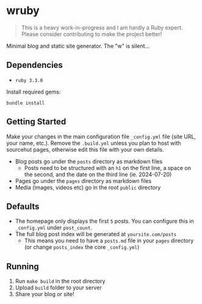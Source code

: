# wruby

> This is a heavy work-in-progress and I am hardly a Ruby expert.
> Please consider contributing to make the project better!

Minimal blog and static site generator. The "w" is silent...

## Dependencies

- `ruby 3.3.0`

Install required gems:

```
bundle install
```

## Getting Started

Make your changes in the main configuration file `_config.yml` file (site URL, your name,
etc.). Remove the `.build.yml` unless you plan to host with sourcehut pages,
otherwise edit this file with your own details.

* Blog posts go under the `posts` directory as markdown files
  - Posts need to be structured with an `h1` on the first line, a space on the
    second, and the date on the third line (ie. 2024-07-20)
* Pages go under the `pages` directory as markdown files
* Media (images, videos etc) go in the root `public` directory

## Defaults

* The homepage only displays the first `5` posts. You can configure this in `_config.yml` under `post_count`.
* The full blog post index will be generated at `yoursite.com/posts`
  * This means you need to have a `posts.md` file in your `pages` directory (or change `posts_index` the core `_config.yml`)

## Running

1. Run `make build` in the root directory
2. Upload `build` folder to your server
3. Share your blog or site!
